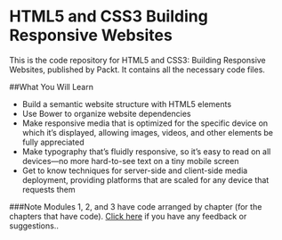 # HTML5 and CSS3 Building Responsive Websites
This is the code repository for HTML5 and CSS3: Building Responsive Websites, published by Packt. It contains all the necessary code files.

##What You Will Learn

* Build a semantic website structure with HTML5 elements
* Use Bower to organize website dependencies
* Make responsive media that is optimized for the specific device on which it’s displayed, allowing images, videos, and other elements be fully appreciated
* Make typography that’s fluidly responsive, so it’s easy to read on all devices—no more hard-to-see text on a tiny mobile screen
* Get to know techniques for server-side and client-side media deployment, providing platforms that are scaled for any device that requests them


###Note
Modules 1, 2, and 3 have code arranged by chapter (for the chapters that have code). [Click here](https://docs.google.com/forms/d/e/1FAIpQLSe5qwunkGf6PUvzPirPDtuy1Du5Rlzew23UBp2S-P3wB-GcwQ/viewform)  if you have any feedback or suggestions..
